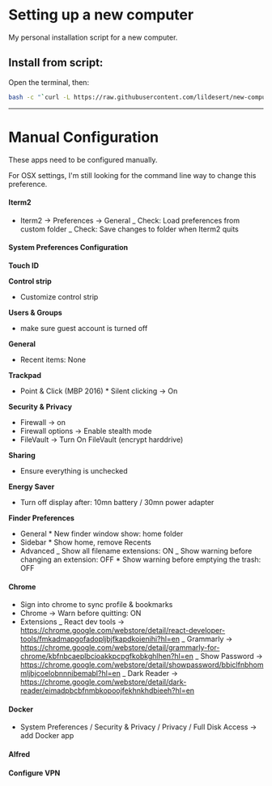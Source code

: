 # Setting up a new computer

My personal installation script for a new computer.

## Install from script:

Open the terminal, then:

```sh
bash -c "`curl -L https://raw.githubusercontent.com/lildesert/new-computer/master/setup.sh`"
```

---

# Manual Configuration

These apps need to be configured manually.

For OSX settings, I'm still looking for the command line way to change this preference.

#### Iterm2

- Iterm2 -> Preferences -> General
  _ Check: Load preferences from custom folder
  _ Check: Save changes to folder when Iterm2 quits

#### System Preferences Configuration

**Touch ID**

**Control strip**

- Customize control strip

**Users & Groups**

- make sure guest account is turned off

**General**

- Recent items: None

**Trackpad**

- Point & Click (MBP 2016) \* Silent clicking -> On

**Security & Privacy**

- Firewall -> on
- Firewall options -> Enable stealth mode
- FileVault -> Turn On FileVault (encrypt harddrive)

**Sharing**

- Ensure everything is unchecked

**Energy Saver**

- Turn off display after: 10mn battery / 30mn power adapter

**Finder Preferences**

- General \* New finder window show: home folder
- Sidebar \* Show home, remove Recents
- Advanced
  _ Show all filename extensions: ON
  _ Show warning before changing an extension: OFF \* Show warning before emptying the trash: OFF

#### Chrome

- Sign into chrome to sync profile & bookmarks
- Chrome -> Warn before quitting: ON
- Extensions
  _ React dev tools -> https://chrome.google.com/webstore/detail/react-developer-tools/fmkadmapgofadopljbjfkapdkoienihi?hl=en
  _ Grammarly -> https://chrome.google.com/webstore/detail/grammarly-for-chrome/kbfnbcaeplbcioakkpcpgfkobkghlhen?hl=en
  _ Show Password -> https://chrome.google.com/webstore/detail/showpassword/bbiclfnbhommljbjcoelobnnnibemabl?hl=en
  _ Dark Reader -> https://chrome.google.com/webstore/detail/dark-reader/eimadpbcbfnmbkopoojfekhnkhdbieeh?hl=en

#### Docker

- System Preferences / Security & Privacy / Privacy / Full Disk Access -> add Docker app

#### Alfred

#### Configure VPN

